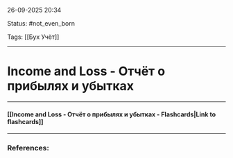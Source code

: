 
26-09-2025 20:34

Status: #not_even_born 

Tags: [[Бух Учёт]]

---
# Income and Loss - Отчёт о прибылях и убытках


----
#### [[Income and Loss - Отчёт о прибылях и убытках - Flashcards|Link to flashcards]]



---
### References:

